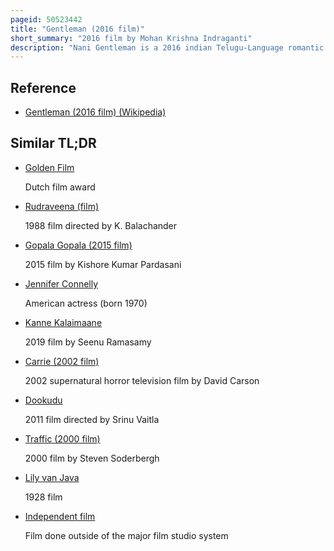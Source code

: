 ```yaml
---
pageid: 50523442
title: "Gentleman (2016 film)"
short_summary: "2016 film by Mohan Krishna Indraganti"
description: "Nani Gentleman is a 2016 indian Telugu-Language romantic Thriller Film directed by Mohan Krishna Indraganti who wrote the Film with R. David Nathan. Produced by Sivalenka Krishna Prasad's Sridevi Movies, Gentleman stars Nani in double Role alongside Surbhi, Nivetha Thomas, Tanikella Bharani, Srinivas Avasarala and Vennela Kishore. The Film narrates the Story of two Women, Aishwarya and Catherine, whose respective Lovers, Jayaram and Gautham, are Lookalikes. When Gautham dies in an Accident, Catherine suspects Jai's Role in it and Spies on him, which reveals further Truths about Jai and the People around him, including Gautham."
---
```


## Reference

- [Gentleman (2016 film) (Wikipedia)](https://en.wikipedia.org/?curid=50523442)

## Similar TL;DR

- [Golden Film](/tldr/en/golden-film)

  Dutch film award

- [Rudraveena (film)](/tldr/en/rudraveena-film)

  1988 film directed by K. Balachander

- [Gopala Gopala (2015 film)](/tldr/en/gopala-gopala-2015-film)

  2015 film by Kishore Kumar Pardasani

- [Jennifer Connelly](/tldr/en/jennifer-connelly)

  American actress (born 1970)

- [Kanne Kalaimaane](/tldr/en/kanne-kalaimaane)

  2019 film by Seenu Ramasamy

- [Carrie (2002 film)](/tldr/en/carrie-2002-film)

  2002 supernatural horror television film by David Carson

- [Dookudu](/tldr/en/dookudu)

  2011 film directed by Srinu Vaitla

- [Traffic (2000 film)](/tldr/en/traffic-2000-film)

  2000 film by Steven Soderbergh

- [Lily van Java](/tldr/en/lily-van-java)

  1928 film

- [Independent film](/tldr/en/independent-film)

  Film done outside of the major film studio system
